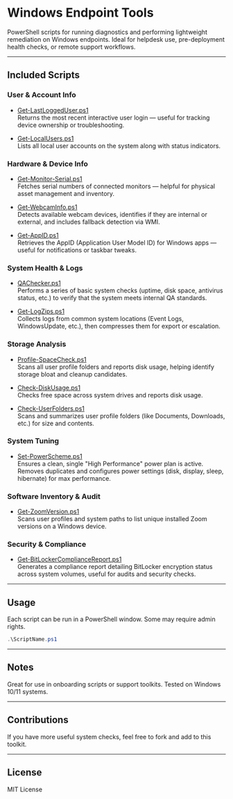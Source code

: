 # Windows Endpoint Tools

PowerShell scripts for running diagnostics and performing lightweight remediation on Windows endpoints. Ideal for helpdesk use, pre-deployment health checks, or remote support workflows.

---

## Included Scripts

### User & Account Info

- [Get-LastLoggedUser.ps1](./Get-LastLoggedUser.ps1)  
  Returns the most recent interactive user login — useful for tracking device ownership or troubleshooting.

- [Get-LocalUsers.ps1](./Get-LocalUsers.ps1)  
  Lists all local user accounts on the system along with status indicators.

### Hardware & Device Info

- [Get-Monitor-Serial.ps1](./Get-Monitor-Serial.ps1)  
  Fetches serial numbers of connected monitors — helpful for physical asset management and inventory.

- [Get-WebcamInfo.ps1](./Get-WebcamInfo.ps1)  
  Detects available webcam devices, identifies if they are internal or external, and includes fallback detection via WMI.

- [Get-AppID.ps1](./Get-AppID.ps1)  
  Retrieves the AppID (Application User Model ID) for Windows apps — useful for notifications or taskbar tweaks.

### System Health & Logs

- [QAChecker.ps1](./QAChecker.ps1)  
  Performs a series of basic system checks (uptime, disk space, antivirus status, etc.) to verify that the system meets internal QA standards.

- [Get-LogZips.ps1](./Get-LogZips.ps1)  
  Collects logs from common system locations (Event Logs, WindowsUpdate, etc.), then compresses them for export or escalation.

### Storage Analysis

- [Profile-SpaceCheck.ps1](./Profile-SpaceCheck.ps1)  
  Scans all user profile folders and reports disk usage, helping identify storage bloat and cleanup candidates.

- [Check-DiskUsage.ps1](./stable/Check-DiskUsage.ps1)  
  Checks free space across system drives and reports disk usage.

- [Check-UserFolders.ps1](./stable/Check-UserFolders.ps1)  
  Scans and summarizes user profile folders (like Documents, Downloads, etc.) for size and contents.

### System Tuning

- [Set-PowerScheme.ps1](./Set-PowerScheme.ps1)  
  Ensures a clean, single "High Performance" power plan is active. Removes duplicates and configures power settings (disk, display, sleep, hibernate) for max performance.

### Software Inventory & Audit

- [Get-ZoomVersion.ps1](./Get-ZoomVersion.ps1)  
  Scans user profiles and system paths to list unique installed Zoom versions on a Windows device.

### Security & Compliance

- [Get-BitLockerComplianceReport.ps1](./Get-BitLockerComplianceReport.ps1)  
  Generates a compliance report detailing BitLocker encryption status across system volumes, useful for audits and security checks.

---

## Usage

Each script can be run in a PowerShell window. Some may require admin rights.

```powershell
.\ScriptName.ps1
```

---

## Notes
Great for use in onboarding scripts or support toolkits.
Tested on Windows 10/11 systems.

---

## Contributions
If you have more useful system checks, feel free to fork and add to this toolkit.

---
## License
MIT License
